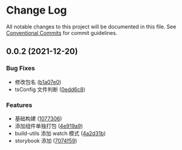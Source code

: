 # Change Log

All notable changes to this project will be documented in this file.
See [Conventional Commits](https://conventionalcommits.org) for commit guidelines.

## 0.0.2 (2021-12-20)


### Bug Fixes

* 修改包名 ([b1a07e0](https://github.com/Liubasara/CustomUI/commit/b1a07e0f634b86d8e857675193f78db5953ff127))
* tsConfig 文件判断 ([0edd6c8](https://github.com/Liubasara/CustomUI/commit/0edd6c8565e69e1d6d5b04105ef12e43c1088272))


### Features

* 基础构建 ([1077306](https://github.com/Liubasara/CustomUI/commit/10773066204cef312b802fc35a3dff7fcecc44b3))
* 添加组件单独打包 ([4e919a9](https://github.com/Liubasara/CustomUI/commit/4e919a9f582b48372437b89e00ca8fd42b6fc017))
* build-utils 添加 watch 模式 ([4a2d31b](https://github.com/Liubasara/CustomUI/commit/4a2d31bea02e05dcab7df7d3a32b77eaa540c55e))
* storybook 添加 ([7074f59](https://github.com/Liubasara/CustomUI/commit/7074f592a0bf3849984e8493b39acfec5c27c88f))
